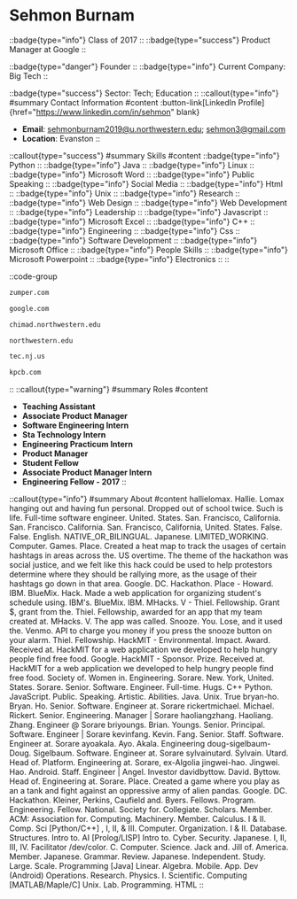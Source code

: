 # Sehmon Burnam
::badge{type="info"}
Class of 2017
::
::badge{type="success"}
Product Manager at Google
::

::badge{type="danger"}
Founder
::
::badge{type="info"}
Current Company: Big Tech
::

::badge{type="success"}
Sector: Tech; Education
::
::callout{type="info"}
#summary
Contact Information
#content
:button-link[LinkedIn Profile]{href="https://www.linkedin.com/in/sehmon" blank}
- **Email**: sehmonburnam2019@u.northwestern.edu; sehmon3@gmail.com
- **Location**: Evanston
::

::callout{type="success"}
#summary
Skills
#content
::badge{type="info"}
Python
::
::badge{type="info"}
Java
::
::badge{type="info"}
Linux
::
::badge{type="info"}
Microsoft Word
::
::badge{type="info"}
Public Speaking
::
::badge{type="info"}
Social Media
::
::badge{type="info"}
Html
::
::badge{type="info"}
Unix
::
::badge{type="info"}
Research
::
::badge{type="info"}
Web Design
::
::badge{type="info"}
Web Development
::
::badge{type="info"}
Leadership
::
::badge{type="info"}
Javascript
::
::badge{type="info"}
Microsoft Excel
::
::badge{type="info"}
C++
::
::badge{type="info"}
Engineering
::
::badge{type="info"}
Css
::
::badge{type="info"}
Software Development
::
::badge{type="info"}
Microsoft Office
::
::badge{type="info"}
People Skills
::
::badge{type="info"}
Microsoft Powerpoint
::
::badge{type="info"}
Electronics
::
::

::code-group
```bash [Zumper]
zumper.com
```
```bash [Google]
google.com
```
```bash [Chimad]
chimad.northwestern.edu
```
```bash [Northwestern University]
northwestern.edu
```
```bash [Union County Vocational-Technical Schools]
tec.nj.us
```
```bash [Kleiner Perkins Caufield & Byers]
kpcb.com
```
::
::callout{type="warning"}
#summary
Roles
#content
- **Teaching Assistant**
- **Associate Product Manager**
- **Software Engineering Intern**
- **Sta Technology Intern**
- **Engineering Practicum Intern**
- **Product Manager**
- **Student Fellow**
- **Associate Product Manager Intern**
- **Engineering Fellow - 2017**
::

::callout{type="info"}
#summary
About
#content
hallielomax. Hallie. Lomax hanging out and having fun personal. Dropped out of school twice. Such is life. Full-time software engineer. United. States. San. Francisco, California. San. Francisco. California. San. Francisco, California, United. States. False. False. English. NATIVE_OR_BILINGUAL. Japanese. LIMITED_WORKING. Computer. Games. Place. Created a heat map to track the usages of certain hashtags in areas across the. US overtime. The theme of the hackathon was social justice, and we felt like this hack could be used to help protestors determine where they should be rallying more, as the usage of their hashtags go down in that area. Google. DC. Hackathon. Place - Howard. IBM. BlueMix. Hack. Made a web application for organizing student's schedule using. IBM's. BlueMix. IBM. MHacks. V - Thiel. Fellowship. Grant $, grant from the. Thiel. Fellowship, awarded for an app that my team created at. MHacks. V. The app was called. Snooze. You. Lose, and it used the. Venmo. API to charge you money if you press the snooze button on your alarm. Thiel. Fellowship. HackMIT - Environmental. Impact. Award. Received at. HackMIT for a web application we developed to help hungry people find free food. Google. HackMIT - Sponsor. Prize. Received at. HackMIT for a web application we developed to help hungry people find free food. Society of. Women in. Engineering. Sorare. New. York, United. States. Sorare. Senior. Software. Engineer. Full-time. Hugs. C++ Python. JavaScript. Public. Speaking. Artistic. Abilities. Java. Unix. True bryan-ho. Bryan. Ho. Senior. Software. Engineer at. Sorare rickertmichael. Michael. Rickert. Senior. Engineering. Manager | Sorare haoliangzhang. Haoliang. Zhang. Engineer @ Sorare briyoungs. Brian. Youngs. Senior. Principal. Software. Engineer | Sorare kevinfang. Kevin. Fang. Senior. Staff. Software. Engineer at. Sorare ayoakala. Ayo. Akala. Engineering doug-sigelbaum- Doug. Sigelbaum. Software. Engineer at. Sorare sylvainutard. Sylvain. Utard. Head of. Platform. Engineering at. Sorare, ex-Algolia jingwei-hao. Jingwei. Hao. Android. Staff. Engineer | Angel. Investor davidbyttow. David. Byttow. Head of. Engineering at. Sorare. Place. Created a game where you play as an a tank and fight against an oppressive army of alien pandas. Google. DC. Hackathon. Kleiner, Perkins, Caufield and. Byers. Fellows. Program. Engineering. Fellow. National. Society for. Collegiate. Scholars. Member. ACM: Association for. Computing. Machinery. Member. Calculus. I & II. Comp. Sci [Python/C++] , I, II, & III. Computer. Organization. I & II. Database. Structures. Intro to. AI [Prolog/LISP] Intro to. Cyber. Security. Japanese. I, II, III, IV. Facilitator /dev/color. C. Computer. Science. Jack and. Jill of. America. Member. Japanese. Grammar. Review. Japanese. Independent. Study. Large. Scale. Programming [Java] Linear. Algebra. Mobile. App. Dev (Android) Operations. Research. Physics. I. Scientific. Computing [MATLAB/Maple/C] Unix. Lab. Programming. HTML
::

